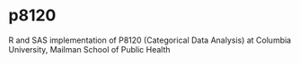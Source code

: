 # p8120
R and SAS implementation of P8120 (Categorical Data Analysis) at Columbia University, Mailman School of Public Health
